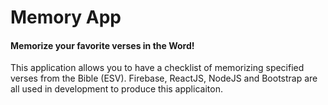 # Memory App #
#### Memorize your favorite verses in the Word! ####
This application allows you to have a checklist of memorizing specified verses from the Bible (ESV). Firebase, ReactJS, NodeJS and Bootstrap are all used in development to produce this applicaiton.
